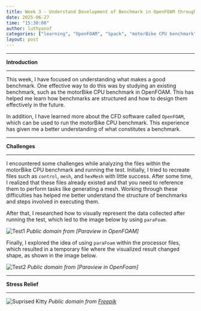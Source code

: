 ```yaml
---
title: Week 3 - Understand Development of Benchmark in OpenFOAM through Spack
date: 2025-06-27
time: "15:30:00"
author: luthyanof
categories: ["learning", "OpenFOAM", "Spack", "motorBike CPU benchmark"] 
layout: post
---
```

___________________________________________________________________________________________________________________________________
**Introduction**
___________________________________________________________________________________________________________________________________

This week, I have focused on understanding what makes a good benchmark. One effective way to do this was by studying an existing
benchmark, such as the motorBike CPU benchmark in OpenFOAM. This has helped me learn how benchmarks are structured and how to
design them effectively in the future.

In addition, I have learned more about the CFD software called `OpenFOAM`, which can be used to run the motorBike CPU benchmark. 
This experience has given me a better understanding of what constitutes a benchmark.

___________________________________________________________________________________________________________________________________
**Challenges**
___________________________________________________________________________________________________________________________________

I encountered some challenges while analyzing the files within the motorBike CPU benchmark and running the test. Initially, I tried
to recreate files such as `control`, `mesh`, and `hexMesh` with little success. After some time, I realized that these files 
already existed and that you need to reference them to perform tasks like generating a mesh. Working through these difficulties has
helped me better understand the structure of benchmarks and steps involved in executing them.

After that, I researched how to visually represent the data collected after running the test, which led to the image below by using
`paraFoam`.

![Test1](/in2research_journeys/images/2025/06/Test1.png)
*Public domain from [Paraview in OpenFOAM]*

Finally, I explored the idea of using `paraFoam` within the processor files, which resulted in a temporary file where the visualized
result changed shape, as shown in the image below.

![Test2](/in2research_journeys/images/2025/06/Test2.png)
*Public domain from [Paraview in OpenFoam]*

___________________________________________________________________________________________________________________________________
**Stress Relief**
___________________________________________________________________________________________________________________________________

![Suprised Kitty](/in2research_journeys/images/2025/06/beautiful-grey-tabby-cat-with-yellow-eyes-stands-white-floor.jpg)
*Public domain from [Freepik](https://www.freepik.com/free-photo/beautiful-grey-tabby-cat-with-yellow-eyes-stands-white-floor_2612788.htm#fromView=keyword&page=1&position=0&uuid=8f3581b5-001f-4e2d-811a-d61654d0b1c2&query=Surprised+Cat)* 

